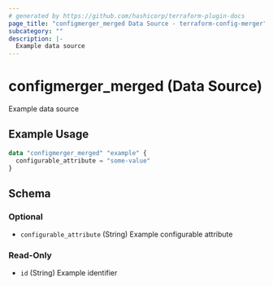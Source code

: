 ```yaml
---
# generated by https://github.com/hashicorp/terraform-plugin-docs
page_title: "configmerger_merged Data Source - terraform-config-merger"
subcategory: ""
description: |-
  Example data source
---
```


# configmerger_merged (Data Source)

Example data source

## Example Usage

```terraform
data "configmerger_merged" "example" {
  configurable_attribute = "some-value"
}
```

<!-- schema generated by tfplugindocs -->
## Schema

### Optional

- `configurable_attribute` (String) Example configurable attribute

### Read-Only

- `id` (String) Example identifier


